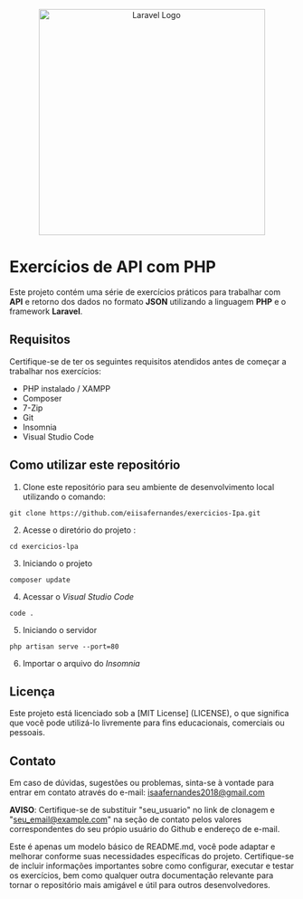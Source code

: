 <p align="center"><a href="https://laravel.com" target="_blank"><img src="https://raw.githubusercontent.com/laravel/art/master/logo-lockup/5%20SVG/2%20CMYK/1%20Full%20Color/laravel-logolockup-cmyk-red.svg" width="400" alt="Laravel Logo"></a></p>

# Exercícios de API com PHP
Este projeto contém uma série de exercícios práticos para trabalhar com **API** e retorno dos dados no formato **JSON** utilizando a linguagem **PHP** e o framework **Laravel**. 

## Requisitos
Certifique-se de ter os seguintes requisitos atendidos antes de começar a trabalhar nos exercícios:
* PHP instalado / XAMPP 
* Composer
* 7-Zip
* Git
* Insomnia
* Visual Studio Code

## Como utilizar este repositório 
1.  Clone este repositório para seu ambiente de desenvolvimento local utilizando o comando:
```
git clone https://github.com/eiisafernandes/exercicios-Ipa.git
```

2. Acesse o diretório do projeto :
```
cd exercicios-lpa
```

3. Iniciando o projeto
```
composer update
```

4. Acessar o _Visual Studio Code_
```
code .
```

5. Iniciando o servidor 
```
php artisan serve --port=80
```

6. Importar o arquivo do _Insomnia_

## Licença
Este projeto está licenciado sob a [MIT License] (LICENSE), o que significa que você pode utilizá-lo livremente para fins educacionais, comerciais ou pessoais.
## Contato
Em caso de dúvidas, sugestões ou problemas, sinta-se à vontade para entrar em contato através do e-mail: isaafernandes2018@gmail.com

**AVISO**: Certifique-se de substituir "seu_usuario" no link de clonagem e "seu_email@example.com"  na seção de contato pelos valores correspondentes do seu própio usuário do Github e endereço de e-mail.

Este é apenas um modelo básico de README.md, você pode adaptar e melhorar conforme suas necessidades específicas do projeto. Certifique-se de incluir informações importantes sobre como configurar, executar e testar os exercícios, bem como qualquer outra documentação relevante para tornar o repositório mais amigável e útil para outros desenvolvedores.
